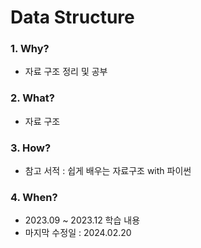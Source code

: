 # Data Structure

### 1. Why? 
* 자료 구조 정리 및 공부       

### 2. What? 
* 자료 구조

### 3. How?
* 참고 서적 : 쉽게 배우는 자료구조 with 파이썬

### 4. When?
* 2023.09 ~ 2023.12 학습 내용
* 마지막 수정일 : 2024.02.20


